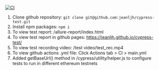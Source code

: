 [![CI](https://github.com/jeanljh/cypress-test/actions/workflows/main.yml/badge.svg)](https://github.com/jeanljh/cypress-test/actions/workflows/main.yml)

1. Clone github repository: ```git clone git@github.com:jeanljh/cypress-test.git```
2. Install npm packages: ```npm i```
3. To view test report: /allure-report/index.html
4. To view test report in github pages: https://jeanljh.github.io/cypress-test/
5. To view test recording video: /test video/test_rec.mp4
6. To view github actions .yml file: Click Actions tab > CI > main.yml
7. Added getBaseUrl() method in /cypress/utility/helper.js to configure tests to run in different ethereum testnets

